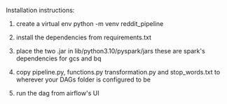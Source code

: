 Installation instructions:

1. create a virtual env
python -m venv reddit_pipeline

2. install the dependencies from requirements.txt

3. place the two .jar in lib/python3.10/pyspark/jars
these are spark's dependencies for gcs and bq

4. copy pipeline.py, functions.py transformation.py and stop_words.txt to wherever your DAGs folder is configured to be

5. run the dag from airflow's UI
